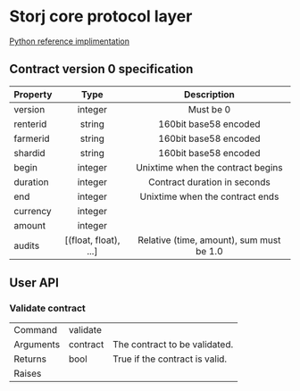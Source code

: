 # Storj core protocol layer

[Python reference implimentation](https://github.com/storj/storjprotocol)


## Contract version 0 specification

| Property  |      Type             | Description                               |
|-----------|:---------------------:|:-----------------------------------------:|
| version   | integer               | Must be 0                                 |
| renterid  | string                | 160bit base58 encoded                     |
| farmerid  | string                | 160bit base58 encoded                     |
| shardid   | string                | 160bit base58 encoded                     |
| begin     | integer               | Unixtime when the contract begins         |
| duration  | integer               | Contract duration in seconds              |
| end       | integer               | Unixtime when the contract ends           |
| currency  | integer               |                                           |
| amount    | integer               |                                           |
| audits    | [(float, float), ...] | Relative (time, amount), sum must be 1.0  |


## User API

### Validate contract

|           |           |                                   |
|-----------|-----------|-----------------------------------|
| Command   | validate  |                                   |
| Arguments | contract  | The contract to be validated.     |
| Returns   | bool      | True if the contract is valid.    |
| Raises    |           |                                   |
